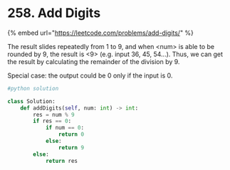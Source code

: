 # 258. Add Digits

{% embed url="https://leetcode.com/problems/add-digits/" %}

The result slides repeatedly from 1 to 9, and when &lt;num&gt; is able to be rounded by 9, the result is &lt;9&gt; \(e.g. input 36, 45, 54...\). Thus, we can get the result by calculating the remainder of the division by 9.

Special case: the output could be 0 only if the input is 0.

```python
#python solution

class Solution:
    def addDigits(self, num: int) -> int:
        res = num % 9
        if res == 0:
            if num == 0:
                return 0
            else:
                return 9
        else:
            return res
```

## 

